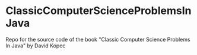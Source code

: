 # ClassicComputerScienceProblemsInJava
Repo for the source code of the book "Classic Computer Science Problems In Java" by David Kopec
